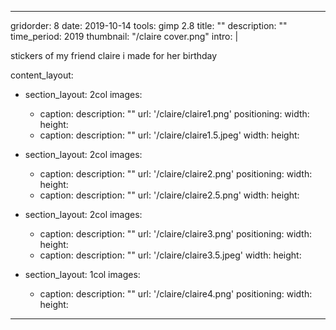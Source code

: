 ---

gridorder: 8
date: 2019-10-14
tools: gimp 2.8
title: ""
description: ""
time_period: 2019
thumbnail: "/claire cover.png"
intro: |

 stickers of my friend claire i made for her birthday

content_layout:
  - section_layout: 2col
    images:
      - caption:
        description: ""
        url: '/claire/claire1.png'
        positioning: 
        width:
        height:
      - caption:
        description: ""
        url: '/claire/claire1.5.jpeg'
        width:
        height:

  - section_layout: 2col
    images:
      - caption:
        description: ""
        url: '/claire/claire2.png'
        positioning: 
        width:
        height:
      - caption:
        description: ""
        url: '/claire/claire2.5.png'
        width:
        height:

  - section_layout: 2col
    images:
      - caption:
        description: ""
        url: '/claire/claire3.png'
        positioning: 
        width:
        height:
      - caption:
        description: ""
        url: '/claire/claire3.5.jpeg'
        width:
        height:

  - section_layout: 1col
    images:
      - caption:
        description: ""
        url: '/claire/claire4.png'
        positioning: 
        width:
        height:

---